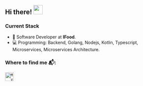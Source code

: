 ## Hi there! <img src="https://raw.githubusercontent.com/iampavangandhi/iampavangandhi/master/gifs/Hi.gif" width="30px"></h2>

### Current Stack

- 👨‍ Software Developer at **IFood**.
- 💻 Programming: Backend, Golang, Nodejs, Kotlin, Typescript, Microservices, Microservices Architecture.


### Where to find me 📬:
<a href="https://www.linkedin.com/in/claudio-iury-lemos-maia-1811b4155/">
  <code><img alt="My linkedin" width="28" src="https://www.flaticon.com/svg/static/icons/svg/1383/1383262.svg" /></code>
</a>

<br/>

